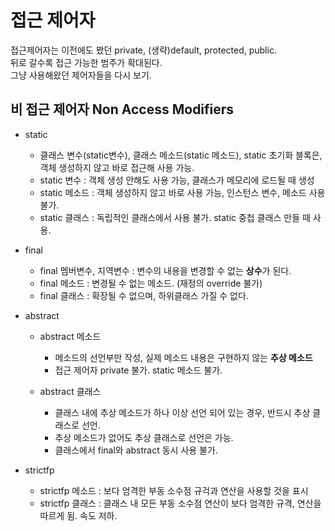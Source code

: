 # 접근 제어자   
접근제어자는 이전에도 봤던 private, (생략)default, protected, public.  
뒤로 갈수록 접근 가능한 범주가 확대된다.   
그냥 사용해왔던 제어자들을 다시 보기.   

## 비 접근 제어자 Non Access Modifiers   
* static  
  - 클래스 변수(static변수), 클래스 메소드(static 메소드), static 초기화 블록은, 객체 생성하지 않고 바로 접근해 사용 가능.
  - static 변수 : 객체 생성 안해도 사용 가능, 클래스가 메모리에 로드될 때 생성   
  - static 메소드 : 객체 생성하지 않고 바로 사용 가능, 인스턴스 변수, 메소드 사용 불가.   
  - static 클래스 : 독립적인 클래스에서 사용 불가. static 중첩 클래스 만들 때 사용.   
  
* final   
  - final 멤버변수, 지역변수 : 변수의 내용을 변경할 수 없는 **상수**가 된다.   
  - final 메소드 : 변경될 수 없는 메소드. (재정의 override 불가)   
  - final 클래스 : 확장될 수 없으며, 하위클래스 가질 수 없다.   
  
* abstract   
  - abstract 메소드 
    - 메소드의 선언부만 작성, 실제 메소드 내용은 구현하지 않는 **추상 메소드**  
    - 접근 제어자 private 불가. static 메소드 불가.   
    
  - abstract 클래스   
    - 클래스 내에 추상 메소드가 하나 이상 선언 되어 있는 경우, 반드시 추상 클래스로 선언.   
    - 추상 메소드가 없어도 추상 클래스로 선언은 가능.   
    - 클래스에서 final와 abstract 동시 사용 불가.   
    
* strictfp   
  - strictfp 메소드 : 보다 엄격한 부동 소수점 규걱과 연산을 사용할 것을 표시   
  - strictfp 클래스 : 클래스 내 모든 부동 소수점 연산이 보다 엄격한 규격, 연산을 따르게 됨. 속도 저하.   
